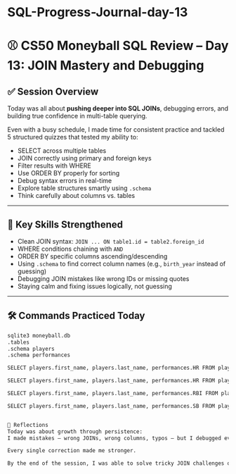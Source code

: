 # SQL-Progress-Journal-day-13

# ⚾ CS50 Moneyball SQL Review – Day 13: JOIN Mastery and Debugging

## ✅ Session Overview

Today was all about **pushing deeper into SQL JOINs**, debugging errors, and building true confidence in multi-table querying.

Even with a busy schedule, I made time for consistent practice and tackled 5 structured quizzes that tested my ability to:

- SELECT across multiple tables
- JOIN correctly using primary and foreign keys
- Filter results with WHERE
- Use ORDER BY properly for sorting
- Debug syntax errors in real-time
- Explore table structures smartly using `.schema`
- Think carefully about columns vs. tables

---

## 🧠 Key Skills Strengthened

- Clean JOIN syntax: `JOIN ... ON table1.id = table2.foreign_id`
- WHERE conditions chaining with `AND`
- ORDER BY specific columns ascending/descending
- Using `.schema` to find correct column names (e.g., `birth_year` instead of guessing)
- Debugging JOIN mistakes like wrong IDs or missing quotes
- Staying calm and fixing issues logically, not guessing

---

## 🛠️ Commands Practiced Today

```bash
sqlite3 moneyball.db
.tables
.schema players
.schema performances

SELECT players.first_name, players.last_name, performances.HR FROM players JOIN performances ON players.id = performances.player_id WHERE performances.year = 2000 AND performances.HR >= 40 ORDER BY players.last_name;

SELECT players.first_name, players.last_name, performances.HR FROM players JOIN performances ON players.id = performances.player_id WHERE players.birth_state = 'CA' AND performances.year = 2001 AND performances.HR >= 30 ORDER BY performances.HR DESC;

SELECT players.first_name, players.last_name, performances.RBI FROM players JOIN performances ON players.id = performances.player_id WHERE players.birth_country = 'USA' AND performances.RBI >= 100 AND performances.year = 1999 ORDER BY performances.RBI DESC LIMIT 5;

SELECT players.first_name, players.last_name, performances.SB FROM players JOIN performances ON players.id = performances.player_id WHERE players.birth_year = 1972 AND performances.year = 2001 AND performances.SB > 20 ORDER BY performances.SB DESC LIMIT 5;


🌱 Reflections
Today was about growth through persistence:
I made mistakes — wrong JOINs, wrong columns, typos — but I debugged every time by thinking through .schema and checking the database structure instead of guessing.

Every single correction made me stronger.

By the end of the session, I was able to solve tricky JOIN challenges on the first or second try — something that felt overwhelming only a few days ago.
